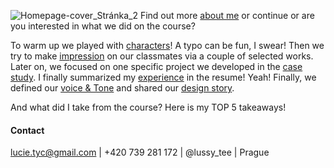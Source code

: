 ![Homepage-cover_Stránka_2](https://user-images.githubusercontent.com/79570985/149382430-51ae5dc8-2a42-42ea-a66c-58f7e7b8fa08.png)
Find out more [about me](https://lussytea.github.io/english-for-designers/03-aboutness/) or continue or are you interested in what we did on the course? 

To warm up we played with [characters](https://lussytea.github.io/english-for-designers/01-character-description/)! A typo can be fun, I swear! Then we try to make [impression](https://lussytea.github.io/english-for-designers/02-impression/) on our classmates via a couple of selected works. Later on, we focused on one specific project we developed in the [case study](https://lussytea.github.io/english-for-designers/03-aboutness/case-study.html). I finally summarized my [experience](https://lussytea.github.io/english-for-designers/04-experience/) in the resume! Yeah! Finally, we defined our [voice & Tone](https://lussytea.github.io/english-for-designers/05-voice-tone/) and shared our [design story](https://lussytea.github.io/english-for-designers/06-storytelling/).

And what did I take from the course? Here is my TOP 5 takeaways!

#### Contact

lucie.tyc@gmail.com | +420 739 281 172 | @lussy_tee | Prague
